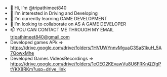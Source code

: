 - 👋 Hi, I’m @tripathimeet840
- 👀 I’m interested in Driving and Developing
- 🌱 I’m currently learning GAME DEVELOPMENT
- 💞️ I’m looking to collaborate on AS A GAME DEVELOPER
- 📫 YOU CAN CONTACT ME THROUGH MY EMAIL tripathimeet840@gmail.com
- Developed games APk => https://drive.google.com/drive/folders/1HVUWYnnvMguaG3SaS1kuH_5A7QowxMhe
- Developed Games VideosRecordings => https://drive.google.com/drive/folders/1eOEO2KEvawVu8U6FRKnQZfgPtYKX8RKm?usp=drive_link

<!---
tripathimeet840/tripathimeet840 is a ✨ special ✨ repository because its `README.md` (this file) appears on your GitHub profile.
You can click the Preview link to take a look at your changes.
--->
